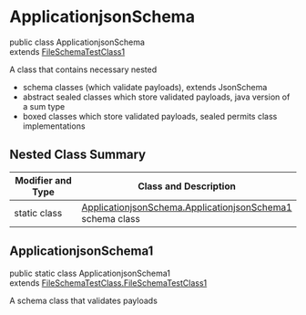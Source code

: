 # ApplicationjsonSchema
public class ApplicationjsonSchema<br>
extends [FileSchemaTestClass1](../../../../../../../components/schemas/FileSchemaTestClass.md#fileschematestclass)

A class that contains necessary nested
- schema classes (which validate payloads), extends JsonSchema
- abstract sealed classes which store validated payloads, java version of a sum type
- boxed classes which store validated payloads, sealed permits class implementations

## Nested Class Summary
| Modifier and Type | Class and Description |
| ----------------- | ---------------------- |
| static class | [ApplicationjsonSchema.ApplicationjsonSchema1](#applicationjsonschema1)<br> schema class |

## ApplicationjsonSchema1
public static class ApplicationjsonSchema1<br>
extends [FileSchemaTestClass.FileSchemaTestClass1](../../../../../../../components/schemas/FileSchemaTestClass.md#fileschematestclass1)

A schema class that validates payloads

